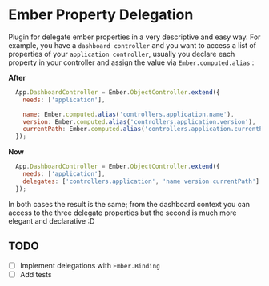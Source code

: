 Ember Property Delegation
=================

Plugin for delegate ember properties in a very descriptive and easy way. For example, you have a `dashboard controller` and you want to access a list of properties of your `application controller`, usually you declare each property in your controller and assign the value via `Ember.computed.alias` :

**After**
```javascript
  App.DashboardController = Ember.ObjectController.extend({
    needs: ['application'],

    name: Ember.computed.alias('controllers.application.name'),
    version: Ember.computed.alias('controllers.application.version'),
    currentPath: Ember.computed.alias('controllers.application.currentPath')
  });
```

**Now**
```javascript
  App.DashboardController = Ember.ObjectController.extend({
    needs: ['application'],
    delegates: ['controllers.application', 'name version currentPath']
  });
```

In both cases the result is the same; from the dashboard context you can access to the three delegate properties but the second is much more elegant and declarative :D

## TODO

- [ ] Implement delegations with `Ember.Binding`
- [ ] Add tests